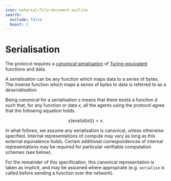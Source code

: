 ```yaml
---
icon: material/file-document-outline
search:
  exclude: false
  boost: 2
---
```


# Serialisation

The protocol requires a [*canonical* serialisation](../glossary.md#canonical-serialization) of [Turing-equivalent](../glossary.md#turing-equivalent) functions and data.

A *serialisation* can be any function which maps data to a series of bytes. The inverse function which maps a series of bytes to data is referred to as a *deserialisation*.

Being *canonical* for a serialisation $s$ means that there exists a function $d$
such that, for any function or data $x$, all the agents using the protocol agree
that the following equation holds.

$$s(\mathsf{eval}(d(x))) = x.$$

In what follows, we assume any serialisation is canonical, unless otherwise specified. Internal representations of compute may vary as long as this external equivalence holds. Certain additional correspondences of internal representations may be required for particular verifiable computation schemes (see below).

For the remainder of this specification, this canonical representation is taken as implicit, and may be assumed where appropriate (e.g. `serialise` is called before sending a function over the network).